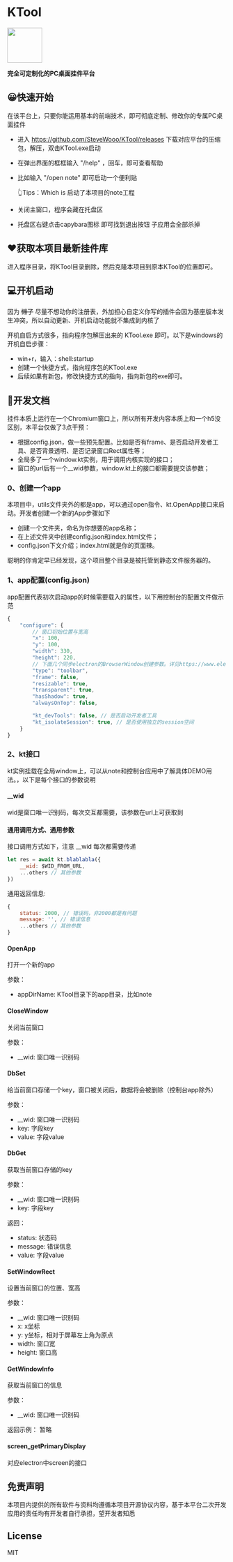 # KTool 

<img src="./favicon.ico" width="80" height="80" />

<b>完全可定制化的PC桌面挂件平台</b>

## 😀快速开始

在该平台上，只要你能运用基本的前端技术，即可彻底定制、修改你的专属PC桌面挂件

- 进入 https://github.com/SteveWooo/KTool/releases 下载对应平台的压缩包，解压，双击KTool.exe启动
- 在弹出界面的框框输入 "/help" ，回车，即可查看帮助
- 比如输入 "/open note" 即可启动一个便利贴

  👆Tips：Which is 启动了本项目的note工程
- 关闭主窗口，程序会藏在托盘区
- 托盘区右键点击capybara图标 即可找到退出按钮 子应用会全部杀掉

## ♥获取本项目最新挂件库
进入程序目录，将KTool目录删除，然后克隆本项目到原本KTool的位置即可。

## 💻开机启动
因为 ~~懒了~~ 尽量不想动你的注册表，外加担心自定义你写的插件会因为基座版本发生冲突，所以自动更新、开机启动功能就不集成到内核了

开机自启方式很多，指向程序包解压出来的 KTool.exe 即可。以下是windows的开机自启步骤：

- win+r，输入：shell:startup
- 创建一个快捷方式，指向程序包的KTool.exe
- 后续如果有新包，修改快捷方式的指向，指向新包的exe即可。

## 🔧开发文档

挂件本质上运行在一个Chromium窗口上，所以所有开发内容本质上和一个h5没区别，本平台仅做了3点干预：
- 根据config.json，做一些预先配置。比如是否有frame、是否启动开发者工具、是否背景透明、是否记录窗口Rect属性等；
- 全局多了一个window.kt实例，用于调用内核实现的接口；
- 窗口的url后有一个__wid参数，window.kt上的接口都需要提交该参数；

### 0、创建一个app

本项目中，utils文件夹外的都是app，可以通过open指令、kt.OpenApp接口来启动。开发者创建一个新的App步骤如下

- 创建一个文件夹，命名为你想要的app名称；
- 在上述文件夹中创建config.json和index.html文件；
- config.json下文介绍；index.html就是你的页面辣。

聪明的你肯定早已经发现，这个项目整个目录是被托管到静态文件服务器的。

### 1、app配置(config.json)

app配置代表初次启动app的时候需要载入的属性，以下用控制台的配置文件做示范
```js
{
    "configure": {
        // 窗口初始位置与宽高
        "x": 100, 
        "y": 100, 
        "width": 330,
        "height": 220,
        // 下面几个同步electron的BrowserWindow创建参数。详见https://www.electronjs.org/zh/docs/latest/api/browser-window
        "type": "toolbar",
        "frame": false,
        "resizable": true,
        "transparent": true,
        "hasShadow": true,
        "alwaysOnTop": false,

        "kt_devTools": false, // 是否启动开发者工具
        "kt_isolateSession": true, // 是否使用独立的session空间
    }
}
```

### 2、kt接口

kt实例挂载在全局window上，可以从note和控制台应用中了解具体DEMO用法。，以下是每个接口的参数说明

#### __wid
wid是窗口唯一识别码，每次交互都需要，该参数在url上可获取到

#### 通用调用方式、通用参数
接口调用方式如下，注意 __wid 每次都需要传递
```js
let res = await kt.blablabla({
    __wid: $WID_FROM_URL,
    ...others // 其他参数
})
```
通用返回信息:
```js
{
    status: 2000, // 错误码，非2000都是有问题
    message: '', // 错误信息
    ...others // 其他参数
}
```

#### OpenApp
打开一个新的app

参数：
- appDirName: KTool目录下的app目录，比如note

#### CloseWindow
关闭当前窗口

参数：
- __wid: 窗口唯一识别码

#### DbSet
给当前窗口存储一个key，窗口被关闭后，数据将会被删除（控制台app除外）

参数：
- __wid: 窗口唯一识别码
- key: 字段key
- value: 字段value

#### DbGet
获取当前窗口存储的key

参数：
- __wid: 窗口唯一识别码
- key: 字段key

返回：
- status: 状态码
- message: 错误信息
- value: 字段value

#### SetWindowRect
设置当前窗口的位置、宽高

参数：
- __wid: 窗口唯一识别码
- x: x坐标
- y: y坐标，相对于屏幕左上角为原点
- width: 窗口宽
- height: 窗口高

#### GetWindowInfo
获取当前窗口的信息

参数：
- __wid: 窗口唯一识别码

返回示例：
暂略

#### screen_getPrimaryDisplay
对应electron中screen的接口

## 免责声明
本项目内提供的所有软件与资料均遵循本项目开源协议内容，基于本平台二次开发应用的责任均有开发者自行承担，望开发者知悉

## License
MIT

